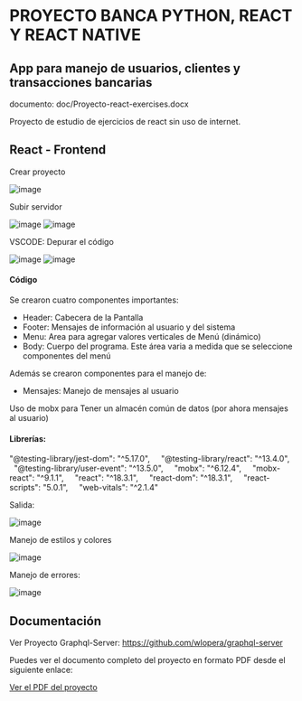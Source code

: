 # PROYECTO BANCA PYTHON, REACT Y REACT NATIVE

## App para manejo de usuarios, clientes y transacciones bancarias

documento: doc/Proyecto-react-exercises.docx

Proyecto de estudio de ejercicios de react sin uso de internet.

## React - Frontend

Crear proyecto

![image](https://github.com/wlopera/react_banca/assets/7141537/4e64f160-8113-4589-baeb-0078d34ac485)

Subir servidor

![image](https://github.com/wlopera/react_banca/assets/7141537/ac36061e-3e4a-4c07-8cee-bf59e7af7a66)
![image](https://github.com/wlopera/react_banca/assets/7141537/a5d215d3-4c0e-4ec2-891f-2a4a507cdda3)

VSCODE: Depurar el código

![image](https://github.com/wlopera/react_banca/assets/7141537/fb54fbe0-53e5-4931-b74f-6df2cc901145)
![image](https://github.com/wlopera/react_banca/assets/7141537/9c2ee5a4-dc82-4e23-9b17-05d61fc82bb9)

#### Código

Se crearon cuatro componentes importantes:

- Header: Cabecera de la Pantalla
- Footer: Mensajes de información al usuario y del sistema
- Menu: Area para agregar valores verticales de Menú (dinámico)
- Body: Cuerpo del programa. Este área varia a medida que se seleccione componentes del menú

Además se crearon componentes para el manejo de:

- Mensajes: Manejo de mensajes al usuario

Uso de mobx para Tener un almacén común de datos (por ahora mensajes al usuario)

#### Librerías:

"@testing-library/jest-dom": "^5.17.0",
    "@testing-library/react": "^13.4.0",
    "@testing-library/user-event": "^13.5.0",
    "mobx": "^6.12.4",
    "mobx-react": "^9.1.1",
    "react": "^18.3.1",
    "react-dom": "^18.3.1",
    "react-scripts": "5.0.1",
    "web-vitals": "^2.1.4"

Salida:

![image](https://github.com/wlopera/react_banca/assets/7141537/5e37d481-a70a-4a80-9cbf-03768335b576)

Manejo de estilos y colores

![image](https://github.com/wlopera/react_banca/assets/7141537/58587ae5-b963-47e8-8b34-d1eba428b986)

Manejo de errores:

![image](https://github.com/wlopera/react_banca/assets/7141537/57a1f296-7717-4dfa-aac3-94d0a5babcab)


## Documentación

Ver Proyecto Graphql-Server: https://github.com/wlopera/graphql-server

Puedes ver el documento completo del proyecto en formato PDF desde el siguiente enlace:

<a href="https://github.com/wlopera/react-practical-exercises/blob/4abf128047cd0980259ef8b45a3c70580330477c/src/doc/Proyecto-practical-exercises.pdf" target="_blank">Ver el PDF del proyecto</a>

